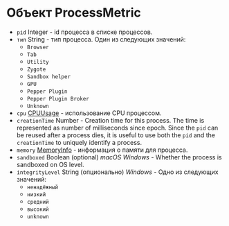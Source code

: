 # Объект ProcessMetric

* `pid` Integer - id процесса в списке процессов.
* `тип` String - тип процесса. Один из следующих значений: 
  * `Browser`
  * `Tab`
  * `Utility`
  * `Zygote`
  * `Sandbox helper`
  * `GPU`
  * `Pepper Plugin`
  * `Pepper Plugin Broker`
  * `Unknown`
* `cpu` [CPUUsage](cpu-usage.md) - использование CPU процессом.
* `creationTime` Number - Creation time for this process. The time is represented as number of milliseconds since epoch. Since the `pid` can be reused after a process dies, it is useful to use both the `pid` and the `creationTime` to uniquely identify a process.
* `memory` [MemoryInfo](memory-info.md) - информация о памяти для процесса.
* `sandboxed` Boolean (optional) *macOS* *Windows* - Whether the process is sandboxed on OS level.
* `integrityLevel` String (опционально) *Windows* - Одно из следующих значений: 
  * `ненадёжный`
  * `низкий`
  * `средний`
  * `высокий`
  * `unknown`
